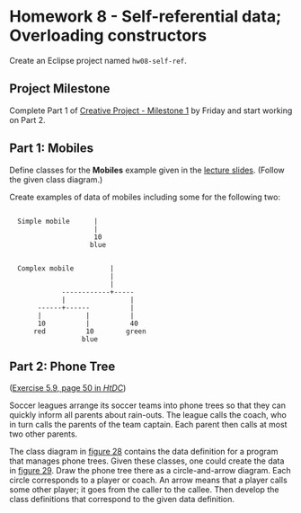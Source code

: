 # Homework 8 - Self-referential data; Overloading constructors

Create an Eclipse project named `hw08-self-ref`.

## Project Milestone

Complete Part 1 of [Creative Project - Milestone 1](https://berry.instructure.com/courses/13058/assignments/208200) by Friday and start working on Part 2.


## Part 1: Mobiles

Define classes for the **Mobiles** example given in the [lecture slides](../slides/slides.md#example-mobiles). (Follow the given class diagram.)

Create examples of data of mobiles including some for the following two:

```
  
  Simple mobile      |
                     |
                     10
                    blue
  

  Complex mobile         |
                         |
                         |
             ------------+-----
             |                |
       ------+------          |
       |           |          | 
       10          |          40    
      red          10        green
                  blue
```



## Part 2: Phone Tree

([Exercise 5.9, page 50 in *HtDC*](https://felleisen.org/matthias/HtDC/htdc.pdf#page=62))

Soccer leagues arrange its soccer teams into phone trees so that they can quickly inform all parents about rain-outs. The league calls the coach, who in turn calls the parents of the team captain. Each parent then calls at most two other parents.

The class diagram in [figure 28](https://felleisen.org/matthias/HtDC/htdc.pdf#page=62) contains the data definition for a program that manages phone trees. Given these classes, one could create the data in [figure 29](https://felleisen.org/matthias/HtDC/htdc.pdf#page=63). Draw the phone tree there as a circle-and-arrow diagram. Each circle corresponds to a player or coach. An arrow means that a player calls some other player; it goes from the caller to the callee. Then develop the class definitions that correspond to the given data definition.


